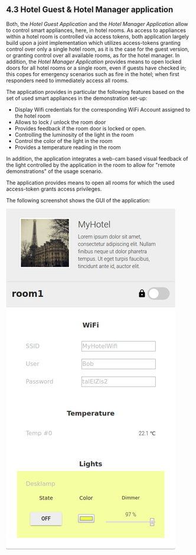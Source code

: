 ## 4.3 Hotel Guest & Hotel Manager application 

Both, the *Hotel Guest Application* and the *Hotel Manager Application* allow to control smart appliances, here, in 
hotel rooms. As access to appliances within a hotel room is controlled via access tokens, both application largely build
upon a joint implementation which utilizes access-tokens granting control over only a single hotel room, as it is the
case for the guest version, or granting control over all available rooms, as for the hotel manager.  In addition, the
*Hotel Manager Application* provides means to open locked doors for all hotel rooms or a single room, even if guests
have checked in; this copes for emergency scenarios such as fire in the hotel; when first responders need to immediately
access all rooms.

The application provides in particular the following features based on the set of used smart appliances in the
demonstration set-up:
  * Display Wifi credentials for the corresponding WiFi Account assigned to the hotel room
  * Allows to lock / unlock the room door
  * Provides feedback if the room door is locked or open.
  * Controlling the luminosity of the light in the room
  * Control the color of the light in the room
  * Provides a temperature reading in the room

In addition, the application integrates a web-cam based visual feedback of the light controlled by the application in
the room to allow for "remote demonstrations" of the usage scenario.

The application provides means to open all rooms for which the used access-token grants access privileges.

The following screenshot shows the GUI of the application:

![screenshot hotelguest](hotelguest.png)

